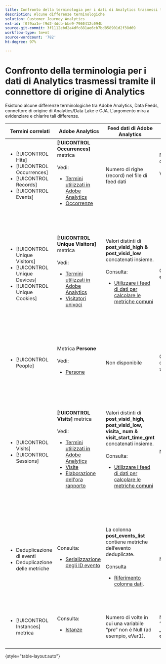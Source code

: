 ```yaml
---
title: Confronto della terminologia per i dati di Analytics trasmessi tramite il connettore di origine di Analytics
description: Alcune differenze terminologiche
solution: Customer Journey Analytics
exl-id: f0f9aa1e-f9d2-4dcb-bbe9-7960412c094b
source-git-commit: 3f1112ebd2a4dfc881ae6cb7bd858901d2f38d69
workflow-type: tm+mt
source-wordcount: '782'
ht-degree: 97%

---
```


# Confronto della terminologia per i dati di Analytics trasmessi tramite il connettore di origine di Analytics

Esistono alcune differenze terminologiche tra Adobe Analytics, Data Feeds, connettore di origine di Analytics/Data Lake e CJA. L&#39;argomento mira a evidenziare e chiarire tali differenze.

| Termini correlati | Adobe Analytics | Feed dati di Adobe Analytics | Connettore di sorgente di Analytics/Data Lake | CJA | Note |
|---|---|---|---|---|---|
| <ul><li>[!UICONTROL Hits]</li><li>[!UICONTROL Occurrences]</li><li>[!UICONTROL Records]</li><li>[!UICONTROL Events]</li></ul> | **[!UICONTROL Occurrences]** metrica<br><br>Vedi:<ul><li>[Termini utilizzati in Adobe Analytics](https://experienceleague.adobe.com/docs/analytics/technotes/terms.html?lang=it)</li><li>[Occorrenze](https://experienceleague.adobe.com/docs/analytics/components/metrics/occurrences.html?lang=it)</li></ul> | Numero di righe (record) nel file di feed dati | Numero di righe (record) nel set di dati<br><br>Vedi:<ul><li>[Confrontare i dati di Adobe Analytics con i dati CJA](https://experienceleague.adobe.com/docs/analytics-platform/using/troubleshooting/compare.html?lang=it)</li></ul> | **[!UICONTROL Events]** metrica | <ul><li>“Hit” e “occorrenza” sono sinonimi in Adobe Analytics.</li><li>Vedi _Eventi personalizzati_ di seguito.</li><li>Alcuni dati vengono filtrati mentre passano attraverso il connettore di origine di Analytics ad AEP. Vedi [Confrontare i dati di Adobe Analytics con i dati CJA](https://experienceleague.adobe.com/docs/analytics-platform/using/troubleshooting/compare.html?lang=it) |
| <ul><li>[!UICONTROL Unique Visitors]</li><li>[!UICONTROL Unique Devices]</li><li>[!UICONTROL Unique Cookies]</li></ul> | **[!UICONTROL Unique Visitors]** metrica<br><br>Vedi:<ul><li>[Termini utilizzati in Adobe Analytics](https://experienceleague.adobe.com/docs/analytics/technotes/terms.html?lang=it)</li><li>[Visitatori univoci](https://experienceleague.adobe.com/docs/analytics/components/metrics/unique-visitors.html?lang=it)</li></ul> | Valori distinti di **post\_visid\_high &amp; post\_visid\_low** concatenati insieme.<br><br>Consulta:<ul><li>[Utilizzare i feed di dati per calcolare le metriche comuni](https://experienceleague.adobe.com/docs/analytics/export/analytics-data-feed/data-feed-contents/datafeeds-calculate.html?lang=it)</li></ul> | Conta distinto da **endUserIDs.\_experience.aaid.id** | Metrica **persone** se **endUserIDs.\_experience.aaid.id** viene scelto come ID persona. | <ul><li>In Adobe Analytics, una &quot;persona&quot; è solitamente associata a un &quot;identificatore del dispositivo&quot;, ad esempio un cookie. AAID è l’identificatore del dispositivo principale in Adobe Analytics, non ECID. Vedi anche [AAID, ECID, AACUSTOMID e il connettore di origine di Analytics](https://experienceleague.adobe.com/docs/analytics-platform/using/compare-aa-cja/cja-aa-comparison/aaid-ecid-adc.html?lang=it).</li><li>“Visitatore” non è una metrica predefinita in CJA. Ma se si sceglie **endUserIDs.\_experience.aaid.id** come ID persona, la metrica Persone in CJA equivale all’incirca a Visitatori unici in Adobe Analytics.</li></ul> |
| <ul><li>[!UICONTROL People]</li></ul> | Metrica **Persone**<br><br>Vedi:<ul><li>[Persone](https://experienceleague.adobe.com/docs/analytics/components/metrics/people.html?lang=it)</li></ul> | Non disponibile | Conta distinto da **_\&lt;path\>_.stitchedId** (disponibile solo nei set di dati uniti) | Metrica **Persone** | <ul><li>La metrica Persone in CJA è il conteggio distinto degli ID persona. A seconda di quello che scegli come ID persona nella connessione CJA, la metrica Persone può significare cose diverse.</ul></li> |
| <ul><li>[!UICONTROL Visits]</li><li>[!UICONTROL Sessions]</li></ul> | **[!UICONTROL Visits]** metrica<br><br>Vedi:<ul><li>[Termini utilizzati in Adobe Analytics](https://experienceleague.adobe.com/docs/analytics/technotes/terms.html?lang=it)</li><li>[Visite](https://experienceleague.adobe.com/docs/analytics/components/metrics/visits.html?lang=it)</li><li>[Elaborazione dell&#39;ora rapporto](https://experienceleague.adobe.com/docs/analytics/components/virtual-report-suites/vrs-report-time-processing.html?lang=it)</ul></li> | Valori distinti di **post\_visid\_high, post\_visid\_low, visita\_ num &amp; visit\_start\_time\_gmt** concatenati insieme.<br><br>Consulta:<ul><li>[Utilizzare i feed di dati per calcolare le metriche comuni](https://experienceleague.adobe.com/docs/analytics/export/analytics-data-feed/data-feed-contents/datafeeds-calculate.html?lang=it)</li></ul> | Non disponibile | Metrica **Sessioni** | <ul><li>Con l’elaborazione in fase di report nelle suite di rapporti virtuali Adobe Analytics e nelle visualizzazioni dati CJA, è possibile configurare il concetto di visita (sessione). Di conseguenza, i conteggi delle visite (sessioni) possono variare da un ambiente all’altro a seconda della definizione applicata. Vedi anche [Confrontare l’elaborazione dei dati tra le funzioni di reporting di Adobe Analytics e CJA](https://experienceleague.adobe.com/docs/analytics-platform/using/compare-aa-cja/cja-aa-comparison/data-processing-comparisons.html?lang=it) e [Suite di rapporti virtuali, visualizzazioni dati, Sandbox AEP e il connettore di origine di Analytics](https://experienceleague.adobe.com/docs/analytics-platform/using/compare-aa-cja/cja-aa-comparison/vrs-dataview-sandbox-adc.html?lang=it). | <ul><li>Eventi personalizzati</li><li>Eventi di successo</li></ul> | Eventi personalizzati 1-1000 | **post\_events\_list**<br><br> Vedi:<ul><li>[Utilizzare i feed di dati per calcolare le metriche comuni](https://experienceleague.adobe.com/docs/analytics/export/analytics-data-feed/data-feed-contents/datafeeds-calculate.html?lang=it) | **\_experience.analytics.<ul>event1to100.event1 ** attraverso <br>** event901to1000.event1000 **</ul> | **\_experience.analytics.<ul>event1to100.event1 ** attraverso <br>** event901to1000.event1000 **</ul> | <ul><li>Un “evento” in Adobe Analytics è un [Evento di successo](https://experienceleague.adobe.com/docs/analytics/components/metrics/custom-events.html?lang=it) (evento personalizzato) impostato in una richiesta di immagine Adobe Analytics (chiamata al server di raccolta dati).</ul> |
| <ul><li>Deduplicazione di eventi</li><li>Deduplicazione delle metriche</ul></li> | Consulta:<ul><li>[Serializzazione degli ID evento](https://experienceleague.adobe.com/docs/analytics/implementation/vars/page-vars/events/event-serialization.html?lang=it)</li></ul> | La colonna **post_events_list** contiene metriche dell’evento deduplicate.<br><br>Consulta <ul><li>[Riferimento colonna dati](https://experienceleague.adobe.com/docs/analytics/export/analytics-data-feed/data-feed-contents/datafeeds-reference.html?lang=it). </ul></li> | Non disponibile | Consulta:<ul><li>[Impostazioni dei componenti di deduplicazione delle metriche](https://experienceleague.adobe.com/docs/analytics-platform/using/cja-dataviews/component-settings/metric-deduplication.html?lang=it) | <ul><li>La deduplicazione di eventi/metriche in Adobe Analytics è leggermente diversa da quella di CJA. In Adobe Analytics, la deduplicazione si verifica al momento dell’elaborazione dei dati. In CJA, la deduplicazione si verifica in fase di runtime del rapporto, fornendo maggiore flessibilità. Le metriche dedicate possono variare leggermente in Adobe Analytics rispetto a CJA.</li></ul> |
| <ul><li>[!UICONTROL Instances] metrica</li></ul> | Consulta:<ul><li>[Istanze](https://experienceleague.adobe.com/docs/analytics/components/metrics/instances.html?lang=it) | Numero di volte in cui una variabile “pre” non è Null (ad esempio, eVar1). | Numero di volte in cui una variabile “mid” non è null (ad esempio **\_experience.analytics.<br>customDimensions.eVars.eVar1**). | Puoi creare metriche delle **Istanze** [creando metriche dai campi eVar.](https://experienceleague.adobe.com/docs/analytics-platform/using/cja-dataviews/data-views-usecases.html?lang=it) | <ul><li>[!UICONTROL Instances] vengono solitamente associate alle colonne prop e eVar per determinare quante volte la variabile è stata impostata. |

{style="table-layout:auto"}